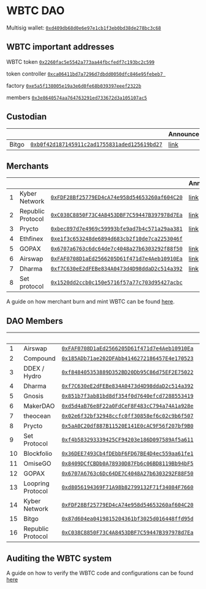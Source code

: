 # WBTC DAO 
Multisig wallet: [`0xd409db68d0e6e97e1cb1f3eb0bd38de278bc3c68`](https://etherscan.io/address/0xd409db68d0e6e97e1cb1f3eb0bd38de278bc3c68)

## WBTC important addresses
WBTC token [`0x2260fac5e5542a773aa44fbcfedf7c193bc2c599`](https://etherscan.io/address/0x2260fac5e5542a773aa44fbcfedf7c193bc2c599)

token controller [`0xca06411bd7a7296d7dbdd0050dfc846e95febeb7
`](https://etherscan.io/address/0xca06411bd7a7296d7dbdd0050dfc846e95febeb7)

factory [`0xe5a5f138005e19a3e6d0fe68b039397eeef2322b`](https://etherscan.io/address/0xe5a5f138005e19a3e6d0fe68b039397eeef2322b)

members [`0x3e8640574aa764763291ed733672d3a105107ac5`](https://etherscan.io/address/0x3e8640574aa764763291ed733672d3a105107ac5)

## Custodian
|||Announcement|
|---|------|---------|
|Bitgo   |[`0xb0f42d187145911c2ad1755831aded125619bd27`](https://etherscan.io/address/0xb0f42d187145911c2ad1755831aded125619bd27)      | [link](https://twitter.com/BitGo/status/1088519664974450688) |

## Merchants
|   |      |         | Announcement |
|---|------|---------|-------------|
|1| Kyber Network|[`0xFDF28Bf25779ED4cA74e958d54653260af604C20`](https://etherscan.io/address/0xFDF28Bf25779ED4cA74e958d54653260af604C20)|[link](https://tinyurl.com/ybk98cmf) |
|2| Republic Protocol|		          [`0xC038C8850F73C4A8453DBF7C59447B397978d7Ea`](https://etherscan.io/address/0xC038C8850F73C4A8453DBF7C59447B397978d7Ea)|[link](https://twitter.com/republicorg/status/1084842157196873728) |
|3| Prycto|		      [`0xbec897d7e4969c59993bfe9ad7b4c571a29aa381`](https://etherscan.io/address/0xbec897d7e4969c59993bfe9ad7b4c571a29aa381)|[link](https://twitter.com/PryctoHQ/status/1083413661203525632)|
|4| Ethfinex		   |         [`0xe1f3c653248de6894d683cb2f10de7ca2253046f`](https://etherscan.io/address/0xe1f3c653248de6894d683cb2f10de7ca2253046f)||
|5| GOPAX		   |         [`0x6707a6763c6dc64de7c4048a27b6303292f88f50`](https://etherscan.io/address/0x6707a6763c6dc64de7c4048a27b6303292f88f50)|[link](https://twitter.com/GOPAX_kr/status/1084773803966644225)|
|6| Airswap		   |         [`0xFAF0708D1aEd2566205D61f471d7e4Aeb10910Ea`](https://etherscan.io/address/0xFAF0708D1aEd2566205D61f471d7e4Aeb10910Ea)|[link](https://twitter.com/airswap/status/1088798802360913920)|
|7| Dharma		   |         [`0xf7C630eE2dFEBe834A0473d4D98ddaD2c514a392`](https://etherscan.io/address/0xf7C630eE2dFEBe834A0473d4D98ddaD2c514a392)|[link](https://twitter.com/dharmaprotocol/status/1088916282773131264?s=21)|
|8| Set protocol		   |         [`0x1520dd2ccb0c150e5716f57a77c703d95427acbc`](https://etherscan.io/address/0x1520dd2ccb0c150e5716f57a77c703d95427acbc)||


A guide on how merchant burn and mint WBTC can be found [here](https://github.com/WrappedBTC/DAO/blob/master/MerchantGuide.md).

## DAO Members
|   |      |         | Announcement |
|---|------|---------|-------------|
|1|Airswap|[`0xFAF0708D1aEd2566205D61f471d7e4Aeb10910Ea`](https://etherscan.io/address/0xFAF0708D1aEd2566205D61f471d7e4Aeb10910Ea)|[link](https://twitter.com/airswap/status/1088798802360913920)|
|2| Compound|		          [`0x185ADb71ae202DFAbb4146272186457E4e170523`](https://etherscan.io/address/0x185ADb71ae202DFAbb4146272186457E4e170523)|[link](https://twitter.com/compoundfinance/status/1083401878178652161) |
|3| DDEX / Hydro|		      [`0xf848405353889D352BD20Db95C86d75EF2E75022`](https://etherscan.io/address/0xf848405353889D352BD20Db95C86d75EF2E75022)||
|4| Dharma		   |         [`0xf7C630eE2dFEBe834A0473d4D98ddaD2c514a392`](https://etherscan.io/address/0xf7C630eE2dFEBe834A0473d4D98ddaD2c514a392)|[link](https://twitter.com/dharmaprotocol/status/1088916282773131264?s=21)|
|5| Gnosis		    |        [`0x851b7f3ab81bd8df354f0d7640efcd7288553419`](https://etherscan.io/address/0x851b7f3ab81bd8df354f0d7640efcd7288553419)|[link](https://twitter.com/gnosisPM/status/1087976376521629697)|
|6| MakerDAO		   |       [`0xd5d4aB76e8F22a0FdCeF8F483cC794a74A1a928e`](https://etherscan.io/address/0xd5d4aB76e8F22a0FdCeF8F483cC794a74A1a928e)||
|7| theocean		    |      [`0x02e6f32bf32948ccfc0ff30858ef6c02c9b6f507`](https://etherscan.io/address/0x02e6f32bf32948ccfc0ff30858ef6c02c9b6f507)||
|8| Prycto		       |     [`0x5aA0C20df887B11520E141E0cAC9F56f207bf9B0`](https://etherscan.io/address/0x5aA0C20df887B11520E141E0cAC9F56f207bf9B0)|[link](https://twitter.com/PryctoHQ/status/1083413661203525632)|
|9| Set Protocol		  |    [`0xf4b583293339425CF94203e186D097589Af5a611`](https://etherscan.io/address/0xf4b583293339425CF94203e186D097589Af5a611)|[link](https://twitter.com/SetProtocol/status/1085706472166645765)|
|10| Blockfolio		    |  [`0x36DEE7493Cb4fDEbbF6FD67BE4D4ec559aa61fe1`](https://etherscan.io/address/0x36DEE7493Cb4fDEbbF6FD67BE4D4ec559aa61fe1)|[link](https://twitter.com/blockfolio/status/1083460773102276608)|
|11| OmiseGO		      |    [`0x8409DCfCBDb0A78930D87Fb6c06BD8119Bb94bF5`](https://etherscan.io/address/0x8409DCfCBDb0A78930D87Fb6c06BD8119Bb94bF5)|[link](https://twitter.com/omise_go/status/1084678383923953665)|
|12| GOPAX		        |    [`0x6707A6763c6Dc64DE7C4048A27b6303292F88F50`](https://etherscan.io/address/0x6707A6763c6Dc64DE7C4048A27b6303292F88F50)|[link](https://twitter.com/GOPAX_kr/status/1084773803966644225)|
|13| Loopring Protocol |	[`0xd8056194369F71A98b82799132F71f34084F7660`](https://etherscan.io/address/0xd8056194369F71A98b82799132F71f34084F7660)|[link](https://twitter.com/loopringorg/status/1083546925482291202)|
|14| Kyber Network 	   | [`0xFDF28Bf25779ED4cA74e958d54653260af604C20`](https://etherscan.io/address/0xFDF28Bf25779ED4cA74e958d54653260af604C20)|[link](https://tinyurl.com/ybk98cmf)|
|15| Bitgo 		         | [`0x87d604ea0419815204361bf3025d016448ffd95d`](https://etherscan.io/address/0x87d604ea0419815204361bf3025d016448ffd95d)|[link](https://twitter.com/BitGo/status/1088519664974450688)|
|16| Republic Protocol |	[`0xC038C8850F73C4A8453DBF7C59447B397978d7Ea`](https://etherscan.io/address/0xC038C8850F73C4A8453DBF7C59447B397978d7Ea)|[link](https://twitter.com/republicorg/status/1084842157196873728)|

## Auditing the WBTC system

A guide on how to verify the WBTC code and configurations can be found [here](https://github.com/WrappedBTC/DAO/blob/master/DeploymentVerification.md)




